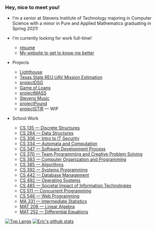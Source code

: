 ### Hey, nice to meet you!

* I'm a senior at Stevens Institute of Technology majoring in Computer Science with a minor in Pure and Applied Mathematics graduating in Spring 2021!

* I'm currently looking for work full-time!
  * [résumé](https://github.com/ericaltenburg/resume/blob/master/Altenburg_Eric_CS.pdf)
  * [My website to get to know me better](https://ealtenburg.co/)
 
* Projects
  * [Lighthouse](https://github.com/ericaltenburg/Lighthouse)
  * [Texas State REU UAV Mission Estimation](https://github.com/ericaltenburg/TXStateREU)
  * [projectDSG](https://github.com/projectDSG)
  * [Game of Loans](https://github.com/ericaltenburg/projectMASS)
  * [projectMASS](https://github.com/ericaltenburg/projectMASS)
  * [Stevens Music](https://github.com/ericaltenburg/cs146)
  * [projectPound](https://github.com/ericaltenburg/projectPound)
  * [projectSTIR](https://github.com/ericaltenburg/projectSTIR) — WIP
  
* School Work
  * [CS 135 — Discrete Structures](https://github.com/ericaltenburg/cs135)
  * [CS 284 — Data Structures](https://github.com/ericaltenburg/cs284)
  * [CS 306 — Intro to IT Security](https://github.com/ericaltenburg/cs306)
  * [CS 334 — Automata and Computation](https://github.com/ericaltenburg/cs334)
  * [CS 347 — Software Development Process](https://github.com/ericaltenburg/cs347)
  * [CS 370 — Team Programming and Creative Problem Solving](https://github.com/ericaltenburg/cs370)
  * [CS 383 — Computer Organization and Programming](https://github.com/ericaltenburg/cs383)
  * [CS 385 — Algorithms](https://github.com/ericaltenburg/cs385)
  * [CS 392 — Systems Programming](https://github.com/ericaltenburg/cs392)
  * [CS 442 — Database Management](https://github.com/ericaltenburg/cs442)
  * [CS 492 — Operating Systems](https://github.com/ericaltenburg/cs492)
  * [CS 485 — Societal Impact of Information Technologies](https://github.com/ericaltenburg/cs485)
  * [CS 511 — Concurrent Programming](https://github.com/ericaltenburg/cs511)
  * [CS 546 — Web Programming](https://github.com/ericaltenburg/cs546)
  * [MA 331 — Intermediate Statistics](https://github.com/ericaltenburg/ma331)
  * [MAT 208 — Linear Algebra](https://github.com/ericaltenburg/mat208)
  * [MAT 252 — Differential Equations](https://github.com/ericaltenburg/mat252)

[![Top Langs](https://github-readme-stats.vercel.app/api/top-langs/?username=ericaltenburg&theme=dark)](https://github.com/anuraghazra/github-readme-stats)
[![Eric's github stats](https://github-readme-stats.vercel.app/api?username=ericaltenburg&theme=dark)](https://github.com/anuraghazra/github-readme-stats)
<!--
**ericaltenburg/ericaltenburg** is a ✨ _special_ ✨ repository because its `README.md` (this file) appears on your GitHub profile.

* I'm currently working on:
  * my portfolio website (ealtenburg.co)!
  * helping a friend make a bot capable of holding office hours on a Discord server

* Check out my repos for various course work, projects, and my !

Here are some ideas to get you started:

- 🔭 I’m currently working on my portfolio! (ealtenburg.co)
- 🌱 I’m currently learning ...
- 👯 I’m looking to collaborate on ...
- 🤔 I’m looking for help with ...
- 💬 Ask me about ...
- 📫 How to reach me: ...
- 😄 Pronouns: ...
- ⚡ Fun fact: ...
-->
